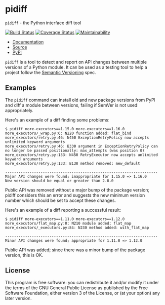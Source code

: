 # pidiff

`pidiff` - the Python interface diff tool

[![Build Status](https://circleci.com/gh/rohanpm/pidiff/tree/master.svg?style=svg)](https://circleci.com/gh/rohanpm/pidiff/tree/master)
[![Coverage Status](https://coveralls.io/repos/github/rohanpm/pidiff/badge.svg?branch=master)](https://coveralls.io/github/rohanpm/pidiff?branch=master)
[![Maintainability](https://api.codeclimate.com/v1/badges/64347682bb124ea1e1fb/maintainability)](https://codeclimate.com/github/rohanpm/pidiff/maintainability)

- [Documentation](https://pidiff.dev/)
- [Source](https://github.com/rohanpm/pidiff)
- [PyPI](https://pypi.python.org/pypi/pidiff)

`pidiff` is a tool to detect and report on API changes between multiple versions
of a Python module. It can be used as a testing tool to help a project follow
the [Semantic Versioning](https://semver.org/) spec.

## Examples

The `pidiff` command can install old and new package versions from PyPI and diff a
module between versions, failing if SemVer is not used appropriately.

Here's an example of a diff finding some problems:

````
$ pidiff more-executors==1.15.0 more-executors==1.16.0
more_executors/_wrap.py:6: N220 function added: flat_bind
more_executors/retry.py:46: N450 ExceptionRetryPolicy now accepts unlimited keyword arguments
more_executors/retry.py:46: B330 argument in ExceptionRetryPolicy can no longer be passed positionally: max_attempts (was position 0)
more_executors/retry.py:133: N450 RetryExecutor now accepts unlimited keyword arguments
more_executors/retry.py:133: B130 method removed: new_default

---------------------------------------------------------------------
Major API changes were found; inappropriate for 1.15.0 => 1.16.0
New version should be equal or greater than 2.0.0
````

Public API was removed without a major bump of the package version;
pidiff considers this an error and suggests the new minimum version
number which should be set to accept these changes.

Here's an example of a diff reporting a successful result:

````
$ pidiff more-executors==1.11.0 more-executors==1.12.0
more_executors/flat_map.py:0: N210 module added: flat_map
more_executors/_executors.py:84: N230 method added: with_flat_map

---------------------------------------------------------------------
Minor API changes were found; appropriate for 1.11.0 => 1.12.0
````

Public API was added; since there was a minor bump of the package version,
this is OK.

## License

This program is free software: you can redistribute it and/or modify
it under the terms of the GNU General Public License as published by
the Free Software Foundation, either version 3 of the License, or
(at your option) any later version.
